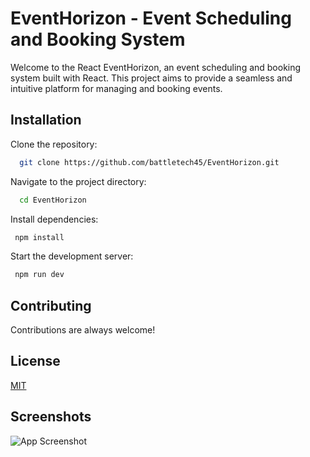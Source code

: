 
# EventHorizon - Event Scheduling and Booking System

Welcome to the React EventHorizon, an event scheduling and booking system built with React. This project aims to provide a seamless and intuitive platform for managing and booking events.


## Installation

Clone the repository:

```bash
  git clone https://github.com/battletech45/EventHorizon.git
```

Navigate to the project directory:
```bash
  cd EventHorizon
```
Install dependencies:
```bash
 npm install
```
Start the development server:
```bash
 npm run dev
```
## Contributing

Contributions are always welcome!



## License

[MIT](https://choosealicense.com/licenses/mit/)


## Screenshots

![App Screenshot](https://via.placeholder.com/468x300?text=App+Screenshot+Here)

